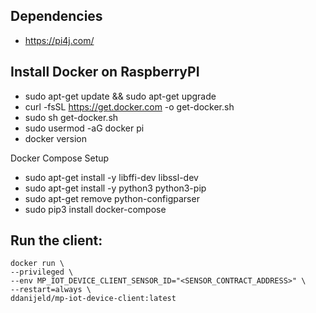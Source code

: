 ## Dependencies
- https://pi4j.com/

## Install Docker on RaspberryPI

- sudo apt-get update && sudo apt-get upgrade
- curl -fsSL https://get.docker.com -o get-docker.sh
- sudo sh get-docker.sh
- sudo usermod -aG docker pi
- docker version

Docker Compose Setup
- sudo apt-get install -y libffi-dev libssl-dev
- sudo apt-get install -y python3 python3-pip
- sudo apt-get remove python-configparser
- sudo pip3 install docker-compose


## Run the client:

```
docker run \
--privileged \
--env MP_IOT_DEVICE_CLIENT_SENSOR_ID="<SENSOR_CONTRACT_ADDRESS>" \
--restart=always \
ddanijeld/mp-iot-device-client:latest
```
